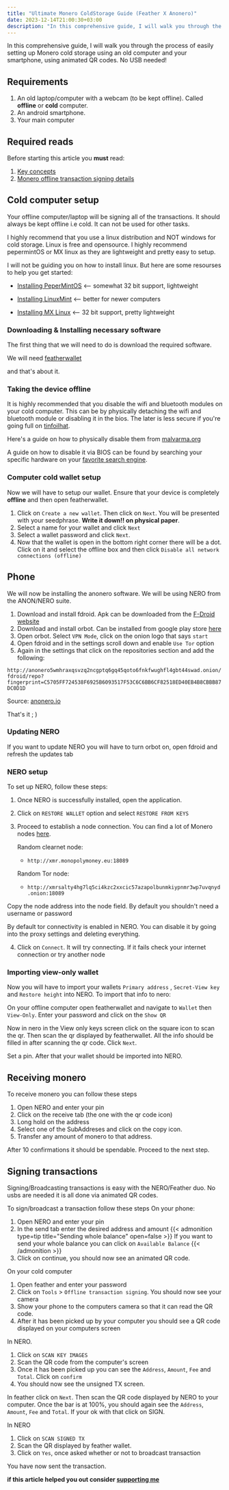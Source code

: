 ```yaml
---
title: "Ultimate Monero ColdStorage Guide (Feather X Anonero)"
date: 2023-12-14T21:00:30+03:00
description: "In this comprehensive guide, I will walk you through the process of easily setting up Monero cold storage using an old computer and your smartphone, using animated QR codes. No USB needed!"
---
```


In this comprehensive guide, I will walk you through the process of easily setting up Monero cold storage using an old computer and your smartphone, using animated QR codes. No USB needed!


## Requirements
1. An old laptop/computer with a webcam (to be kept offline). Called **offline** or **cold** computer.
2. An android smartphone.
3. Your main computer

## Required reads 
Before starting this article you **must** read:
1. [Key concepts](https://malvarma.org/before_we_start/what_things_mean.html)
2. [Monero offline transaction signing details](https://monero.stackexchange.com/questions/2426/offline-transaction-signing-what-are-the-details)
## Cold computer setup

Your offline computer/laptop will be signing all of the transactions. It should always be kept offline i.e cold. It can not be used for other tasks.

I highly recommend that you use a linux distribution and NOT windows for cold storage. Linux is free and opensource. I highly recommend pepermintOS or MX linux as they are lightweight and pretty easy to setup. 

I will not be guiding you on how to install linux. But here are some resourses to help you get started:

- [Installing PeperMintOS](https://peppermintos.com/guide/downloading/) <--  somewhat 32 bit support, lightweight

- [Installing LinuxMint](https://linuxmint-installation-guide.readthedocs.io/en/latest/install.html) <-- better for newer computers

- [Installing MX Linux](https://www.makeuseof.com/how-to-install-mx-linux/) <-- 32 bit support, pretty lightweight

### Downloading & Installing necessary software

The first thing that we will need to do is download the required software.

We will need [featherwallet](https://featherwallet.org)

and that's about it.

### Taking the device offline

It is highly recommended that you disable the wifi and bluetooth modules on your cold computer. This can be by physically detaching the wifi and bluetooth module or disabling it in the bios. The later is less secure if you're going full on [tinfoilhat](https://i.imgur.com/p5h6STu.jpeg). 

Here's a guide on how to physically disable them from [malvarma.org](https://malvarma.org/cold_wallet/prepare_the_hardware.html)

A guide on how to disable it via BIOS can be found by searching your specific hardware on your [favorite search engine](https://searx.org/). 

### Computer cold wallet setup

Now we will have to setup our wallet. Ensure that your device is completely **offline** and then open featherwallet.

1. Click on `Create a new wallet`. Then click on `Next`. You will be presented with your seedphrase. **Write it down!! on physical paper**. 
2. Select a name for your wallet and click `Next`
3. Select a wallet password and click `Next`.
4. Now that the wallet is open in the bottom right corner there will be a dot. Click on it and select the offline box and then click `Disable all network connections (offline)`


## Phone

We will now be installing the anonero software. We will be using NERO from the ANON/NERO suite.
1. Download and install fdroid. Apk can be downloaded from the [F-Droid website](https://fdroid.org) 
2. Download and install orbot. Can be installed from google play store [here](https://play.google.com/store/apps/details?id=org.torproject.android)
3. Open orbot. Select `VPN Mode`, click on the onion logo that says `start`
4. Open fdroid and in the settings scroll down and enable `Use Tor` option
5. Again in the settings that click on the repositories section and add the following:

`http://anonero5wmhraxqsvzq2ncgptq6gq45qoto6fnkfwughfl4gbt44swad.onion/fdroid/repo?fingerprint=C5705FF724538F6925B6093517F53C6C6BB6CF82518ED40EB4B8CBBB87DC0D1D`

Source: [anonero.io](https://anonero.io)

That's it ; )

### Updating NERO

If you want to update NERO you will have to turn orbot on, open fdroid and refresh the updates tab

### NERO setup
To set up NERO, follow these steps:

1. Once NERO is successfully installed, open the application.

2. Click on `RESTORE WALLET` option and select `RESTORE FROM KEYS`

3. Proceed to establish a node connection. You can find a lot of Monero nodes [here](https://monero.fail).

   Random clearnet node:
   - `http://xmr.monopolymoney.eu:18089`

   Random Tor node:
   - `http://xmrsalty4hg7lq5ci4kzc2xxcic57azapolbunmkiypnmr3wp7uvqnyd.onion:18089`

  Copy the node address into the node field. By default you shouldn't need a username or password 

  By default tor connectivity is enabled in NERO. You can disable it by going into the proxy settings and deleting everything.

4. Click on `Connect`. It will try connecting. If it fails check your internet connection or try another node 

### Importing view-only wallet

Now you will have to import your wallets `Primary address` , `Secret-View key` and `Restore height` into NERO. To import that info to nero:

On your offline computer open featherwallet and navigate to `Wallet` then `View-Only`. Enter your password and click on the `Show QR`

Now in nero in the View only keys screen click on the square icon to scan the qr. Then scan the qr displayed by featherwallet. All the info should be filled in after scanning the qr code. Click `Next`.

Set a pin. After that your wallet should be imported into NERO.

## Receiving monero
To receive monero you can follow these steps
1. Open NERO and enter your pin
2. Click on the receive tab (the one with the qr code icon)
3. Long hold on the address
4. Select one of the SubAddreses and click on the copy icon.
5. Transfer any amount of monero to that address.

After 10 confirmations it should be spendable. Proceed to the next step.

## Signing transactions

Signing/Broadcasting transactions is easy with the NERO/Feather duo. No usbs are needed it is all done via animated QR codes.

To sign/broadcast a transaction follow these steps
On your phone:
1. Open NERO and enter your pin
2. In the send tab enter the desired address and amount 
{{< admonition type=tip title="Sending whole balance" open=false >}}
If you want to send your whole balance you can click on `Available Balance`
{{< /admonition >}}
3. Click on continue, you should now see an animated QR code.

On your cold computer
1. Open feather and enter your password
2. Click on `Tools` > `Offline transaction signing`. You should now see your camera
3. Show your phone to the computers camera so that it can read the QR code.
4. After it has been picked up by your computer you should see a QR code displayed on your computers screen

In NERO.
1. Click on `SCAN KEY IMAGES`
2. Scan the QR code from the computer's screen 
3. Once it has been picked up you can see the `Address`, `Amount`, `Fee` and `Total`. Click on `confirm`
4. You should now see the unsigned TX screen.

In feather click on `Next`. Then scan the QR code displayed by NERO to your computer. Once the bar is at 100%, you should again see the `Address`, `Amount`, `Fee` and `Total`. If your ok with that click on SIGN.

In NERO
1. Click on `SCAN SIGNED TX`
2. Scan the QR displayed by feather wallet.
3. Click on `Yes`, once asked whether or not to broadcast transaction

You have now sent the transaction.

**if this article helped you out consider [supporting me](../../donate/)**

